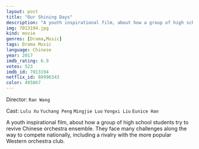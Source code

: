 ```yaml
---
layout: post
title: "Our Shining Days"
description: "A youth inspirational film, about how a group of high school students try to revive Chinese orchestra ensemble. They face many challenges along the way to compete nationally, including a rivalry with the more popular Western orchestra club..."
img: 7013194.jpg
kind: movie
genres: [Drama,Music]
tags: Drama Music 
language: Chinese
year: 2017
imdb_rating: 6.9
votes: 523
imdb_id: 7013194
netflix_id: 80996343
color: 495867
---
```

Director: `Ran Wang`  

Cast: `Lulu Xu` `Yuchang Peng` `Mingjie Luo` `Yongxi Liu` `Eunice Han` 

A youth inspirational film, about how a group of high school students try to revive Chinese orchestra ensemble. They face many challenges along the way to compete nationally, including a rivalry with the more popular Western orchestra club.